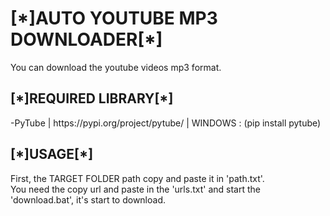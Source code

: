 <h1>[*]AUTO YOUTUBE MP3 DOWNLOADER[*]</h1>

<p>You can download the youtube videos mp3 format.</p>

<h2>[*]REQUIRED LIBRARY[*]</h2>
-PyTube  |  https://pypi.org/project/pytube/  |  WINDOWS : (pip install pytube)

<h2>[*]USAGE[*]</h2>
First, the TARGET FOLDER path copy and paste it in 'path.txt'.<br>
You need the copy url and paste in the 'urls.txt' and start the 'download.bat', it's start to download.
